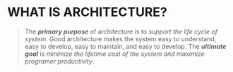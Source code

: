 # WHAT IS ARCHITECTURE?

> The _**primary purpose**_ of architecture is to _support the life cycle of system_. Good architecture makes the system easy to understand, easy to develop, easy to maintain, and easy to develop. The _**ultimate goal**_ is _minimize the lifetime cost of the system and maximize programer productivity_. 
<!--stackedit_data:
eyJoaXN0b3J5IjpbODgwNTM2ODM5XX0=
-->